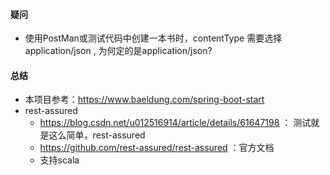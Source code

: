 #### 疑问
- 使用PostMan或测试代码中创建一本书时，contentType 需要选择 application/json , 为何定的是application/json?

#### 总结
- 本项目参考：https://www.baeldung.com/spring-boot-start
- rest-assured
    - https://blog.csdn.net/u012516914/article/details/61647198 ： 测试就是这么简单，rest-assured
    - https://github.com/rest-assured/rest-assured ：官方文档
    - 支持scala
